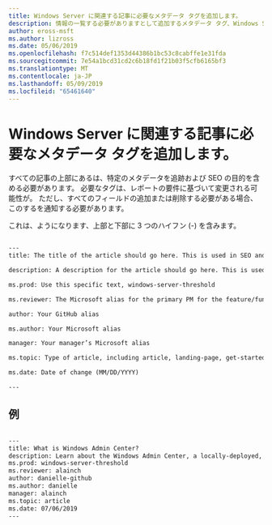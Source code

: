 ```yaml
---
title: Windows Server に関連する記事に必要なメタデータ タグを追加します。
description: 情報の一覧する必要がありますとして追加するメタデータ タグ、Windows Server に関連する記事の先頭にします。 必要なタグは、レポートとチームの両方の要件に基づいて変更される可能性が。
author: eross-msft
ms.author: lizross
ms.date: 05/06/2019
ms.openlocfilehash: f7c514def1353d44386b1bc53c8cabffe1e31fda
ms.sourcegitcommit: 7e54a1bcd31cd2c6b18fd1f21b03f5cfb6165bf3
ms.translationtype: MT
ms.contentlocale: ja-JP
ms.lasthandoff: 05/09/2019
ms.locfileid: "65461640"
---
```

# <a name="add-the-required-metadata-tags-to-your-windows-server-related-article"></a>Windows Server に関連する記事に必要なメタデータ タグを追加します。

すべての記事の上部にあるは、特定のメタデータを追跡および SEO の目的を含める必要があります。 必要なタグは、レポートの要件に基づいて変更される可能性が。 ただし、すべてのフィールドの追加または削除する必要がある場合、このするを通知する必要があります。

これは、ようになります、上部と下部に 3 つのハイフン (-) を含みます。

```markdown

---
title: The title of the article should go here. This is used in SEO and search results.

description: A description for the article should go here. This is used in search results, to provide users with information about whether the article has the information they’re looking for.

ms.prod: Use this specific text, windows-server-threshold

ms.reviewer: The Microsoft alias for the primary PM for the feature/functionality

author: Your GitHub alias

ms.author: Your Microsoft alias

manager: Your manager’s Microsoft alias

ms.topic: Type of article, including article, landing-page, get-started-article, or reference

ms.date: Date of change (MM/DD/YYYY)

---

```

## <a name="example"></a>例

```markdown

---
title: What is Windows Admin Center?
description: Learn about the Windows Admin Center, a locally-deployed, browser-based management tool set that lets you manage your Windows Servers with no Azure or cloud dependency.
ms.prod: windows-server-threshold
ms.reviewer: alainch
author: danielle-github
ms.author: danielle
manager: alainch
ms.topic: article
ms.date: 07/06/2019
---

```